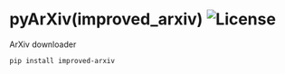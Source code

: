 # pyArXiv(improved_arxiv) ![License](https://img.shields.io/badge/License-bbakbbak2-blue.svg)

ArXiv downloader


```
pip install improved-arxiv
```
